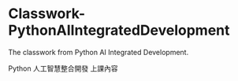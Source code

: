 # Classwork-PythonAIIntegratedDevelopment

The classwork from Python AI Integrated Development.

Python 人工智慧整合開發 上課內容
